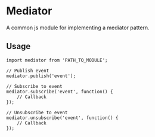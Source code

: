 # Mediator
A common js module for implementing a mediator pattern.

## Usage
```
import mediator from 'PATH_TO_MODULE';

// Publish event
mediator.publish('event');

// Subscribe to event
mediator.subscribe('event', function() {
    // Callback
});

// Unsubscribe to event
mediator.unsubscribe('event', function() {
    // Callback
});

```
